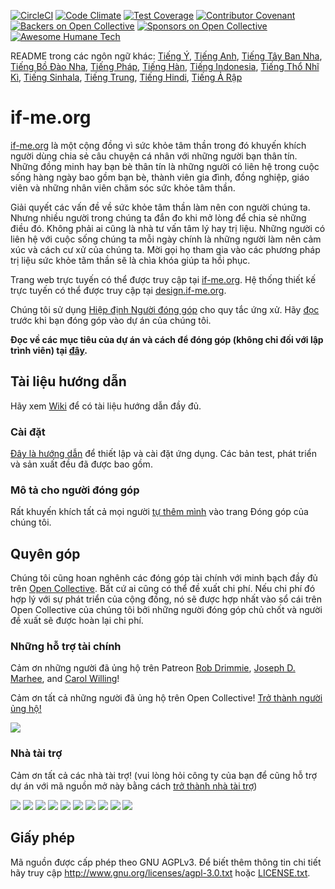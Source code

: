 [![CircleCI](https://circleci.com/gh/ifmeorg/ifme/tree/main.svg?style=svg)](https://circleci.com/gh/ifmeorg/ifme/tree/main)
[![Code Climate](https://codeclimate.com/github/ifmeorg/ifme/badges/gpa.svg)](https://codeclimate.com/github/ifmeorg/ifme)
[![Test Coverage](https://api.codeclimate.com/v1/badges/f9444a4d4116720518fe/test_coverage)](https://codeclimate.com/github/ifmeorg/ifme/test_coverage)
[![Contributor Covenant](https://img.shields.io/badge/Contributor%20Covenant-v2.1%20adopted-ff69b4.svg)](code_of_conduct.md)
[![Backers on Open Collective](https://opencollective.com/ifme/backers/badge.svg)](#backers)
[![Sponsors on Open Collective](https://opencollective.com/ifme/sponsors/badge.svg)](#sponsors)
[![Awesome Humane Tech](https://raw.githubusercontent.com/humanetech-community/awesome-humane-tech/main/humane-tech-badge.svg?sanitize=true)](https://github.com/humanetech-community/awesome-humane-tech)

README trong các ngôn ngữ khác: [Tiếng Ý](https://github.com/ifmeorg/ifme/blob/main/README-IT.md), [Tiếng Anh](https://github.com/ifmeorg/ifme/blob/main/README.md), [Tiếng Tây Ban Nha](https://github.com/ifmeorg/ifme/blob/main/README-ES.md), [Tiếng Bồ Đào Nha](https://github.com/ifmeorg/ifme/blob/main/README-PT.md), [Tiếng Pháp](https://github.com/ifmeorg/ifme/blob/main/README-FR.md), [Tiếng Hàn](https://github.com/ifmeorg/ifme/blob/main/README-KO.md), [Tiếng Indonesia](https://github.com/ifmeorg/ifme/blob/main/README-ID.md), [Tiếng Thổ Nhĩ Kì](https://github.com/ifmeorg/ifme/blob/main/README-TR.md), [Tiếng Sinhala](https://github.com/ifmeorg/ifme/blob/main/README-LK.md), [Tiếng Trung](https://github.com/ifmeorg/ifme/blob/main/README-CN.md),
[Tiếng Hindi](https://github.com/ifmeorg/ifme/blob/main/README-HI.md), [Tiếng Ả Rập](https://github.com/ifmeorg/ifme/blob/main/README-AR.md)

# if-me.org

[if-me.org](https://www.if-me.org/) là một cộng đồng vì sức khỏe tâm thần
trong đó khuyến khích người dùng chia sẻ câu chuyện cá nhân với những người bạn thân tín.
Những đồng minh hay bạn bè thân tín là những người có liên hệ trong cuộc sống hàng ngày bao gồm bạn bè, thành viên gia đình, đồng nghiệp, giáo viên và những nhân viên chăm sóc sức khỏe tâm thần.

Giải quyết các vấn đề về sức khỏe tâm thần làm nên con người chúng ta. Nhưng nhiều người trong chúng ta đắn đo khi mở lòng để chia sẻ những điều đó. Không phải ai cũng là nhà tư vấn tâm lý hay trị liệu. Những người có liên hệ với cuộc sống chúng ta mỗi ngày chính là những người làm nên cảm xúc và cách cư xử của chúng ta. Mời gọi họ tham gia vào các phương pháp trị liệu sức khỏe tâm thần sẽ là chìa khóa giúp ta hồi phục.

Trang web trực tuyến có thể được truy cập tại [if-me.org](https://www.if-me.org/). Hệ thống thiết kế trực tuyến có thể được truy cập tại [design.if-me.org](http://design.if-me.org/).

Chúng tôi sử dụng [Hiệp định Người đóng góp](http://contributor-covenant.org) cho quy tắc ứng xử. Hãy
[đọc](https://github.com/ifmeorg/ifme/blob/main/code_of_conduct.md)
trước khi bạn đóng góp vào dự án của chúng tôi.

**Đọc về các mục tiêu của dự án và cách để đóng góp (không chỉ đối với lập trình viên) tại [đây](https://github.com/ifmeorg/ifme/blob/main/CONTRIBUTING.md).**

## Tài liệu hướng dẫn

Hãy xem [Wiki](https://github.com/ifmeorg/ifme/wiki) để có tài liệu hướng dẫn đầy đủ.

### Cài đặt

[Đây là hướng dẫn](https://github.com/ifmeorg/ifme/wiki/Installation) để thiết lập và cài đặt ứng dụng. Các bản test, phát triển và sản xuất đều đã được bao gồm.

### Mô tả cho người đóng góp

Rất khuyến khích tất cả mọi người [tự thêm mình](https://github.com/ifmeorg/ifme/wiki/Contributor-Blurb) vào trang Đóng góp của chúng tôi.

## Quyên góp

Chúng tôi cũng hoan nghênh các đóng góp tài chính với minh bạch đầy đủ trên 
[Open Collective](https://opencollective.com/ifme).
Bất cứ ai cũng có thể  đề xuất chi phí. Nếu chi phí đó hợp lý với sự phát triển của cộng đồng, nó sẽ được hợp nhất vào sổ cái trên Open Collective của chúng tôi bởi những người đóng góp chủ chốt và người đề xuất sẽ được hoàn lại chi phí.

### Những hỗ trợ tài chính

Cảm ơn những người đã ủng hộ trên Patreon [Rob Drimmie](https://www.patreon.com/user?u=3251857),
[Joseph D. Marhee](https://www.patreon.com/user?u=2899171), and
[Carol Willing](https://www.patreon.com/user?u=202458)!

Cảm ơn tất cả những người đã ủng hộ trên Open Collective!
[Trở thành người ủng hộ!](https://opencollective.com/ifme#backer)

<a href="https://opencollective.com/ifme#backers" target="_blank"><img src="https://opencollective.com/ifme/backers.svg?width=890"></a>

### Nhà tài trợ

Cảm ơn tất cả các nhà tài trợ! (vui lòng hỏi công ty của bạn để cũng hỗ trợ dự án với mã nguồn mở này bằng cách [trở thành nhà tài trợ](https://opencollective.com/ifme#sponsor))

<section role="presentation">
  <a href="https://opencollective.com/ifme/sponsor/0/website" target="_blank"><img src="https://opencollective.com/ifme/sponsor/0/avatar.svg"></a>
  <a href="https://opencollective.com/ifme/sponsor/1/website" target="_blank"><img src="https://opencollective.com/ifme/sponsor/1/avatar.svg"></a>
  <a href="https://opencollective.com/ifme/sponsor/2/website" target="_blank"><img src="https://opencollective.com/ifme/sponsor/2/avatar.svg"></a>
  <a href="https://opencollective.com/ifme/sponsor/3/website" target="_blank"><img src="https://opencollective.com/ifme/sponsor/3/avatar.svg"></a>
  <a href="https://opencollective.com/ifme/sponsor/4/website" target="_blank"><img src="https://opencollective.com/ifme/sponsor/4/avatar.svg"></a>
  <a href="https://opencollective.com/ifme/sponsor/5/website" target="_blank"><img src="https://opencollective.com/ifme/sponsor/5/avatar.svg"></a>
  <a href="https://opencollective.com/ifme/sponsor/6/website" target="_blank"><img src="https://opencollective.com/ifme/sponsor/6/avatar.svg"></a>
  <a href="https://opencollective.com/ifme/sponsor/7/website" target="_blank"><img src="https://opencollective.com/ifme/sponsor/7/avatar.svg"></a>
  <a href="https://opencollective.com/ifme/sponsor/8/website" target="_blank"><img src="https://opencollective.com/ifme/sponsor/8/avatar.svg"></a>
  <a href="https://opencollective.com/ifme/sponsor/9/website" target="_blank"><img src="https://opencollective.com/ifme/sponsor/9/avatar.svg"></a>
</section>

## Giấy phép

Mã nguồn được cấp phép theo GNU AGPLv3. Để biết thêm thông tin chi tiết hãy truy cập
http://www.gnu.org/licenses/agpl-3.0.txt hoặc
[LICENSE.txt](https://github.com/ifmeorg/ifme/blob/main/LICENSE.txt).
